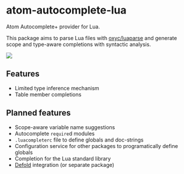 # atom-autocomplete-lua

Atom Autocomplete+ provider for Lua.

This package aims to parse Lua files with [oxyc/luaparse](https://github.com/oxyc/luaparse) and generate scope and type-aware completions with syntactic analysis.

![](https://cloud.githubusercontent.com/assets/428060/19273399/0c29a55a-8fd5-11e6-90ce-76972345aa86.png)

## Features

* Limited type inference mechanism
* Table member completions

## Planned features

* Scope-aware variable name suggestions
* Autocomplete `require`d modules
* `.luacompleterc` file to define globals and doc-strings
* Configuration service for other packages to programatically define globals
* Completion for the Lua standard library
* [Defold](http://defold.com) integration (or separate package)
